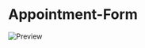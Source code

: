 # Appointment-Form
![Preview](https://github.com/user-attachments/assets/82694a43-53c3-4d6c-a304-2a8a974a000e)
